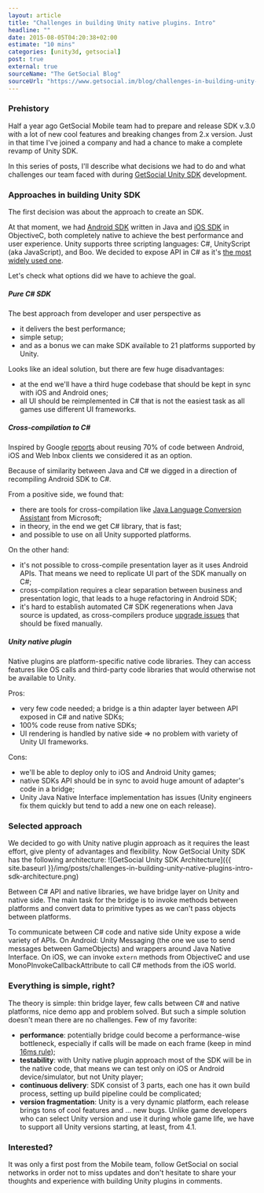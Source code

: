 ```yaml
---
layout: article
title: "Challenges in building Unity native plugins. Intro"
headline: ""
date: 2015-08-05T04:20:38+02:00
estimate: "10 mins"
categories: [unity3d, getsocial]
post: true
external: true
sourceName: "The GetSocial Blog"
sourceUrl: "https://www.getsocial.im/blog/challenges-in-building-unity-native-plugins-intro"
---
```


### Prehistory

Half a year ago GetSocial Mobile team had to prepare and release SDK v.3.0 with a lot of new cool features and breaking changes from 2.x version. Just in that time I've joined a company and had a chance to make a complete revamp of Unity SDK.

In this series of posts, I'll describe what decisions we had to do and what challenges our team faced with during [GetSocial Unity SDK](https://github.com/getsocial-im/getsocial-unity-sdk) development.


### Approaches in building Unity SDK

The first decision was about the approach to create an SDK. 

At that moment, we had [Android SDK](https://github.com/getsocial-im/getsocial-android-sdk) written in Java and [iOS SDK](https://github.com/getsocial-im/getsocial-ios-sdk) in ObjectiveC, both completely native to achieve the best performance and user experience. Unity supports three scripting languages: C#, UnityScript (aka JavaScript), and Boo. We decided to expose API in C# as it's [the most widely used one](http://blogs.unity3d.com/2014/09/03/documentation-unity-scripting-languages-and-you/).

Let's check what options did we have to achieve the goal.

##### Pure C# SDK

The best approach from developer and user perspective as 

- it delivers the best performance;
- simple setup;
- and as a bonus we can make SDK available to 21 platforms supported by Unity.

Looks like an ideal solution, but there are few huge disadvantages:

- at the end we'll have a third huge codebase that should be kept in sync with iOS and Android ones;
- all UI should be reimplemented in C# that is not the easiest task as all games use different UI frameworks.

##### Cross-compilation to C\#

Inspired by Google [reports](http://gmailblog.blogspot.nl/2014/11/going-under-hood-of-inbox.html) about reusing 70% of code between Android, iOS and Web Inbox clients we considered it as an option.

Because of similarity between Java and C# we digged in a direction of recompiling Android SDK to C#.

From a positive side, we found that:

- there are tools for cross-compilation like [Java Language Conversion Assistant](http://www.microsoft.com/en-us/download/details.aspx?id=14349) from Microsoft;
- in theory, in the end we get C# library, that is fast; 
- and possible to use on all Unity supported platforms.

On the other hand: 

- it's not possible to cross-compile presentation layer as it uses Android APIs. That means we need to replicate UI part of the SDK manually on C#;
- cross-compilation requires a clear separation between business and presentation logic, that leads to a huge refactoring in Android SDK;
- it's hard to establish automated C# SDK regenerations when Java source is updated, as cross-compilers produce [upgrade issues](https://msdn.microsoft.com/en-us/library/5atsz094(v=vs.71).aspx) that should be fixed manually.


##### Unity native plugin

Native plugins are platform-specific native code libraries. They can access features like OS calls and third-party code libraries that would otherwise not be available to Unity.

Pros:

- very few code needed; a bridge is a thin adapter layer between API exposed in C# and native SDKs;
- 100% code reuse from native SDKs;
- UI rendering is handled by native side => no problem with variety of Unity UI frameworks.

Cons:

- we'll be able to deploy only to iOS and Android Unity games;
- native SDKs API should be in sync to avoid huge amount of adapter's code in a bridge;
- Unity Java Native Interface implementation has issues (Unity engineers fix them quickly but tend to add a new one on each release).


### Selected approach

We decided to go with Unity native plugin approach as it requires the least effort, give plenty of advantages and flexibility. Now GetSocial Unity SDK has the following architecture:
![GetSocial Unity SDK Architecture]({{ site.baseurl }}/img/posts/challenges-in-building-unity-native-plugins-intro-sdk-architecture.png)

Between C# API and native libraries, we have bridge layer on Unity and native side. The main task for the bridge is to invoke methods between platforms and convert data to primitive types as we can't pass objects between platforms.

To communicate between C# code and native side Unity expose a wide variety of APIs. On Android: Unity Messaging (the one we use to send messages between GameObjects) and wrappers around Java Native Interface. On iOS, we can invoke `extern` methods from ObjectiveC and use MonoPInvokeCallbackAttribute to call C# methods from the iOS world.


### Everything is simple, right?

The theory is simple: thin bridge layer, few calls between C# and native platforms, nice demo app and problem solved. But such a simple solution doesn't mean there are no challenges. Few of my favorite:

 - **performance**: potentially bridge could become a performance-wise bottleneck, especially if calls will be made on each frame (keep in mind [16ms rule](https://www.youtube.com/watch?v=CaMTIgxCSqU));
 - **testability**: with Unity native plugin approach most of the SDK will be in the native code, that means we can test only on iOS or Android device/simulator, but not Unity player;
 - **continuous delivery**: SDK consist of 3 parts, each one has it own build process, setting up build pipeline could be complicated;
 - **version fragmentation**: Unity is a very dynamic platform, each release brings tons of cool features and ... new bugs. Unlike game developers who can select Unity version and use it during whole game life, we have to support all Unity versions starting, at least, from 4.1. 


### Interested?

It was only a first post from the Mobile team, follow GetSocial on social networks in order not to miss updates and don't hesitate to share your thoughts and experience with building Unity plugins in comments.